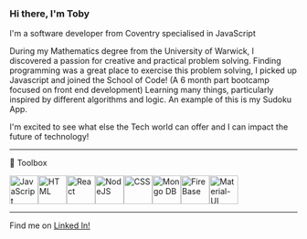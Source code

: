 ### Hi there, I'm Toby

I'm a software developer from Coventry specialised in JavaScript

During my Mathematics degree from the University of Warwick, I discovered a passion for creative and practical problem solving. Finding programming was a great place to exercise this problem solving, I picked up Javascript and joined the School of Code! (A 6 month part bootcamp focused on front end development)
Learning many things, particularly inspired by different algorithms and logic. An example of this is my Sudoku App.

I'm excited to see what else the Tech world can offer and I can impact the future of technology!

---

🧰 Toolbox

<img src = "https://cdn.worldvectorlogo.com/logos/logo-javascript.svg" alt = "JavaScript"  width="50" height="50"/><img src = "https://cdn.worldvectorlogo.com/logos/html-1.svg" alt = "HTML"  width="50" height="50"/><img src = "https://cdn.worldvectorlogo.com/logos/react-2.svg" alt = "React"  width="50" height="50"/><img src = "https://cdn.worldvectorlogo.com/logos/nodejs-2.svg" alt = "NodeJS"  width="50" height="50"/><img src = "https://cdn.worldvectorlogo.com/logos/css-3.svg" alt = "CSS"  width="50" height="50"/><img src = "https://cdn.worldvectorlogo.com/logos/mongodb-icon-1.svg" alt = "Mongo DB"  width="50" height="50"/><img src = "https://cdn.worldvectorlogo.com/logos/firebase-1.svg" alt = "FireBase"  width="50" height="50"/><img src = "https://cdn.worldvectorlogo.com/logos/material-ui-1.svg" alt = "Material-UI"  width="50" height="50"/>

---

Find me on <a href = "https://www.linkedin.com/in/tobysmith27"> Linked In! </a>
